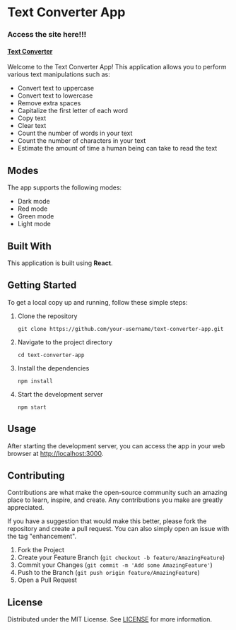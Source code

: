 
   <h1>Text Converter App</h1>
   <h3> Access the site here!!!</h3>
   <h4> <a href="https://jagv091205.github.io/textConverter/"> Text Converter </a></h4>

   <p>
        Welcome to the Text Converter App! This application allows you to perform various text manipulations such as:
    </p>
    <ul>
        <li>Convert text to uppercase</li>
        <li>Convert text to lowercase</li>
        <li>Remove extra spaces</li>
        <li>Capitalize the first letter of each word</li>
        <li>Copy text</li>
        <li>Clear text</li>
        <li>Count the number of words in your text</li>
        <li>Count the number of characters in your text</li>
        <li>Estimate the amount of time a human being can take to read the text</li>
    </ul>

  <h2>Modes</h2>
    <p>The app supports the following modes:</p>
    <ul>
        <li>Dark mode</li>
        <li>Red mode</li>
        <li>Green mode</li>
        <li>Light mode</li>
    </ul>
    <h2>Built With</h2>
    <p>This application is built using <strong>React</strong>.</p>

  <h2>Getting Started</h2>
    <p>To get a local copy up and running, follow these simple steps:</p>
    <ol>
        <li>Clone the repository</li>
        <pre><code>git clone https://github.com/your-username/text-converter-app.git</code></pre>
        <li>Navigate to the project directory</li>
        <pre><code>cd text-converter-app</code></pre>
        <li>Install the dependencies</li>
        <pre><code>npm install</code></pre>
        <li>Start the development server</li>
        <pre><code>npm start</code></pre>
    </ol>
    <h2>Usage</h2>
    <p>After starting the development server, you can access the app in your web browser at <a href="http://localhost:3000">http://localhost:3000</a>.</p>

   <h2>Contributing</h2>
  <p>Contributions are what make the open-source community such an amazing place to learn, inspire, and create. Any contributions you make are greatly appreciated.</p>
    <p>If you have a suggestion that would make this better, please fork the repository and create a pull request. You can also simply open an issue with the tag "enhancement".</p>
    <ol>
        <li>Fork the Project</li>
        <li>Create your Feature Branch (<code>git checkout -b feature/AmazingFeature</code>)</li>
        <li>Commit your Changes (<code>git commit -m 'Add some AmazingFeature'</code>)</li>
        <li>Push to the Branch (<code>git push origin feature/AmazingFeature</code>)</li>
        <li>Open a Pull Request</li>
    </ol>
    <h2>License</h2>
    <p>Distributed under the MIT License. See <a href="LICENSE">LICENSE</a> for more information.</p>
